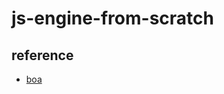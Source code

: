 # js-engine-from-scratch

## reference

- [boa](https://github.com/boa-dev/boa/commits/46b57f58903a43f740adc5d745656f4770940f0e?after=46b57f58903a43f740adc5d745656f4770940f0e+69&branch=46b57f58903a43f740adc5d745656f4770940f0e&qualified_name=46b57f58903a43f740adc5d745656f4770940f0e)